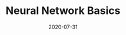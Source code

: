 ---
# ===== Title, summary, and position in the left sidebar =====
linktitle: NN Basics
summary: 
weight: 100
# =========================================================

# ========== Basic metadata ==========
title: Neural Network Basics
date: 2020-07-31
draft: false
 
authors: ["admin"]
tags: ["Deep Learning", "Nerual Network Basics"]
categories: ["Deep Learning"]
toc: true # Show table of contents
# ====================================

# ========== Advanced metadata ========== 
profile: false  # Show author profile?
reading_time: true # Show estimated reading time?
share: true  # Show social sharing links?
featured: true
comments: true  # Show comments?
disable_comment: false
commentable: true  # Allow visitors to comment? Supported by the Page, Post, and Book content types.
editable: false  # Allow visitors to edit the page? Supported by the Page, Post, and Book content types.

# Optional header image (relative to `assets/media/` folder).
header:
  caption: ""
  image: ""
---